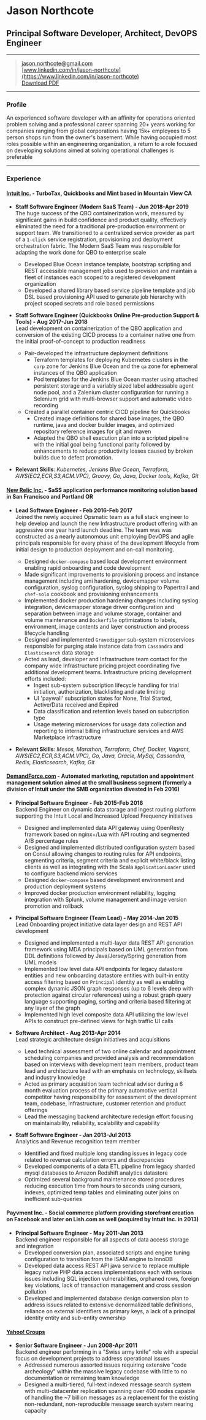# Jason Northcote

## Principal Software Developer, Architect, DevOPS Engineer

-----
> [jason.northcote@gmail.com](jason.northcote@gmail.com)  
> [www.linkedin.com/in/jason-northcote](https://www.linkedin.com/in/jason-northcote)  
> [Download PDF](https://github.com/jnorthcote/resume/releases/download/2021-03-09/JasonNorthcote.pdf)  

------
### Profile
An experienced software developer with an affinity for operations oriented problem solving and a professional career spanning 20+ years working for companies ranging from global corporations having 15k+ employees to 5 person shops run from the owner's basement.  While having occupied most roles possible within an engineering organization, a return to a role focused on developing solutions aimed at solving operational challenges is preferable

------
### Experience

#### [Intuit Inc.](https://intuit.com/) - TurboTax, Quickbooks and Mint based in Mountain View CA

* **Staff Software Engineer (Modern SaaS Team) - Jun 2018-Apr 2019**  
The huge success of the QBO containerization work, measured by significant gains in build confidence and product quality, effectively eliminated the need for a traditional pre-production environment or support team. We transitioned to a centralized service provider as part of a `1-click` service registration, provisioning and deployment orchestration fabric. The Modern SaaS Team was responsible for adapting the work done for QBO to enterprise scale
  * Developed Blue Ocean instance template, bootstrap scripting and REST accessible management jobs used to provision and maintain a fleet of instances each scoped to a registered development organization
  * Developed a shared library based service pipeline template and job DSL based provisioning API used to generate job hierarchy with project scoped secrets and role based permissions

* **Staff Software Engineer (Quickbooks Online Pre-production Support & Tools) - Aug 2017-Jun 2018**  
Lead development on containerization of the QBO application and conversion of the existing CICD process to a container native one from the initial proof-of-concept to production readiness
  * Pair-developed the infrastructure deployment definitions
    * Terraform templates for deploying Kubernetes clusters in the `corp` zone for Jenkins Blue Ocean and the `qa` zone for ephemeral instances of the QBO application
    * Pod templates for the Jenkins Blue Ocean master using attached persistent storage and a variably sized label addressable agent node pool, and a Zalenium cluster configuration for running a Selenium grid with multi-browser support and automatic video recording
  * Created a parallel container centric CICD pipeline for Quickbooks
    * Created image definitions for shared base images, the QBO runtime, java and docker builder images, and optimized repository reference images for git and maven
    * Adapted the QBO shell execution plan into a scripted pipeline with the initial goal being functional parity followed by enhancements to reduce productivity losses caused by broken builds due to defect promotion.

* **Relevant Skills**: _Kubernetes, Jenkins Blue Ocean, Terraform, AWS(EC2,ECR,S3,ACM.VPC), Groovy, Go, Java, Docker tools, Kafka, Git_

#### [New Relic Inc.](https://newrelic.com/) - SaSS application performance monitoring solution based in San Francisco and Portland OR

* **Lead Software Engineer - Feb 2016-Feb 2017**  
Joined the newly acquired Opsmatic team as a full stack engineer to help develop and launch the new Infrastructure product offering with an aggressive one year hard launch deadline.  The team was was constructed as a nearly autonomous unit employing DevOPS and agile principals responsible for every phase of the development lifecycle from initial design to production deployment and on-call monitoring.  
  * Designed `docker-compose` based local development environment enabling rapid onboarding and code development
  * Made significant improvements to provisioning process and instance management including ami hardening, devicemapper volume configuration, syslog configuration, syslog shipping to Papertrail and `chef-solo` cookbook and provisioning enhancements
  * Implemented docker production hardening changes including syslog integration, devicemapper storage driver configuration and separation between image and volume storage, container and volume maintenance and `Dockerfile` optimizations to labels, environment, image contents and layer construction and process lifecycle handling
  * Designed and implemented `Gravedigger` sub-system microservices responsible for purging stale instance data from `Cassandra` and `Elasticsearch` data storage
  * Acted as lead, developer and Infrastructure team contact for the company wide Infrastructure pricing project coordinating five additional development teams.  Infrastructure pricing development efforts included:
    * Ingest sub-system subscription lifecycle handling for trial initiation, authorization, blacklisting and rate limiting
    * UI 'paywall' subscription states for None, Trial Started, Active/Data received and Expired
    * Data classification and retention levels based on subscription type
    * Usage metering microservices for usage data collection and reporting to internal billing infrastructure services and AWS Marketplace infrastructure

* **Relevant Skills**: _Mesos, Marathon, Terraform, Chef, Docker, Vagrant, AWS(EC2,ECR,S3,ACM.VPC), Go, Java, Oracle, MySql, Cassandra, Redis, Elasticsearch, Kafka, Git_

#### [DemandForce.com](http://www.demandforce.com/) - Automated marketing, reputation and appointment management solution aimed at the small business segment (formerly a division of Intuit under the SMB organization divested in Feb 2016)

* **Principal Software Engineer - Feb 2015-Feb 2016**  
Backend Engineer on dynamic data storage and ingest routing platform supporting the Intuit Local and Increased Upload Frequency initiatives
  * Designed and implemented data API gateway using OpenResty framework based on nginx+/Lua with API routing and segmented A/B percentage rules
  * Designed and implemented distributed configuration system based on Consul allowing changes to routing rules for API endpoints, segmenting criteria, segment criteria and explicit white/black listing clients as well as integrating with the Scala `ApplicationLoader` used to configure backend micro services
  * Designed `docker-compose` based development environment and production deployment systems
  * Improved docker production environment reliability, logging integration with Splunk, volume management and image version promotion and rollback

* **Principal Software Engineer (Team Lead) - May 2014-Jan 2015**  
Lead Onboarding project initiative data layer design and REST API development
  * Designed and implemented a multi-layer data REST API generation framework using MDA principals based on UML generation from DDL definitions followed by Java/Jersey/Spring generation from UML models
  * Implemented low level data API endpoints for legacy datastore entities and new onboarding datastore entities with built-in entity access filtering based on `Principal` identity as well as enabling complex dynamic JSON graph responses (up to 6 levels deep with protection against circular references) using a robust graph query language supporting paging, sorting and criteria based filtering at any layer of the graph
  * Implemented high level composite data API utilizing the low level APIs to construct pre-defined views for high traffic UI calls  

* **Software Architect - Aug 2013-Apr 2014**  
Lead strategic architecture design initiatives and acquisitions
  * Lead technical assessment of two online calendar and appointment scheduling companies and provided analysis and recommendation based on interviews with development team members, product team lead and architecture lead with an emphasis on technology, skillsets and industry knowledge
  * Acted as primary acquisition team technical advisor during a 6 month evaluation process of the primary automotive vertical competitor having responsibility for assessment of the development team, codebase, infrastructure, customer retention and product offerings      
  * Lead the messaging backend architecture redesign effort focusing on maintainability, reliability, scalability and capability

* **Staff Software Engineer - Jan 2013-Jul 2013**  
Analytics and Revenue recognition team member
  * Identified and fixed multiple long standing issues in legacy code related to revenue calculation errors and discrepancies
  * Developed components of a data ETL pipeline from legacy sharded mysql databases to Amazon Redshift analytics datastore
  * Optimized several background maintenance stored procedures reducing execution time from hours to seconds using cursors, indexes, optimized temp tables and eliminating outer joins on inefficient sub-queries

#### Payvment Inc. - Social commerce platform providing storefront creation on Facebook and later on Lish.com as well (acquired by Intuit Inc. in 2013)

* **Principal Software Engineer - May 2011-Jan 2013**  
Backend engineer responsible for all aspects of data access storage and integration
  * Developed conversion plan, associated scripts and engine tuning configuration to transition from the ISAM engine to InnoDB
  * Developed data access REST API java service to replace multiple legacy native PHP data access implementations each with serious issues including SQL injection vulnerabilities, orphaned rows, foreign key violations, lack of transaction management and cross session pollution
  * Developed and implemented database design conversion plan to address issues related to extensive denormalized table definitions, reliance on external identifiers as primary keys, a lack of a principal identity entity and sub-entity ownership

#### [Yahoo! Groups](https://groups.yahoo.com)

* **Senior Software Engineer - Jun 2008-Apr 2011**  
Backend engineer performing in a "Swiss army knife" role with a special focus on development projects to address operational issues
  * Addressed numerous assorted issues requiring extensive "code archeology" within the massive legacy codebase with little to no documentation or remaining team knowledge
  * Designed a multi-tiered, full-text indexed message search system with multi-datacenter replication spanning over 400 nodes capable of handling the ~7 billion messages as a replacement for the existing non-redundant, non-reproducible message search system nearing capacity
